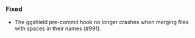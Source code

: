 ### Fixed

- The ggshield pre-commit hook no longer crashes when merging files with spaces in their names (#991).
